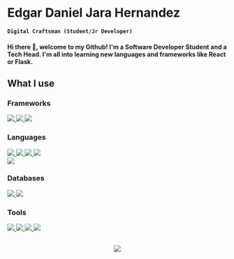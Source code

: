 <h1> Edgar Daniel Jara Hernandez </h1>

**`Digital Craftsman (Student/Jr Developer)`**

<h4> Hi there 👋, welcome to my Github! I'm a Software Developer Student and a Tech Head. I'm all into learning new languages and frameworks like React or Flask. </h4>


<h2> What I use </h2>

<div>

  <h3> Frameworks </h3>

  <a href='https://github.com/harish-sethuraman/readme-components'> 
    <img src='https://readme-components.vercel.app/api?component=logo&fill=black&logo=react&animation=spin&svgfill=15d8fe'/>
  </a>
  <a href='https://github.com/harish-sethuraman/readme-components'> 
    <img src='https://readme-components.vercel.app/api?component=logo&&fill=black&logo=spring&svgfill=8fce00'/>
  </a>
  <a href='https://github.com/harish-sethuraman/readme-components'> 
    <img src='https://readme-components.vercel.app/api?component=logo&&fill=black&logo=flask'/>
  </a>
  
  
  <h3> Languages </h3>

  <a href='https://github.com/harish-sethuraman/readme-components'> 
    <img src='https://readme-components.vercel.app/api?component=logo&fill=black&logo=javaScript&svgfill=f6df1c'/>
  </a>
  <a href='https://github.com/harish-sethuraman/readme-components'> 
    <img src='https://readme-components.vercel.app/api?component=logo&&fill=black&logo=python&svgfill=0b5394'/>
  </a>
  <a href='https://github.com/harish-sethuraman/readme-components'> 
    <img src='https://readme-components.vercel.app/api?component=logo&&fill=black&logo=java&svgfill=f44336'/>
  </a>
  <a href='https://github.com/harish-sethuraman/readme-components'> 
    <img src='https://readme-components.vercel.app/api?component=logo&&fill=black&logo=HTML5&svgfill=f44336&text=false'/>
  </a>
  </br>
  <a href='https://github.com/harish-sethuraman/readme-components'> 
    <img src='https://readme-components.vercel.app/api?component=logo&&fill=black&logo=CSS3&svgfill=3d85c6'/>
  </a>
  
  
  <h3> Databases </h3>

  <a href='https://github.com/harish-sethuraman/readme-components'> 
    <img src='https://readme-components.vercel.app/api?component=logo&&fill=black&logo=mongodb&svgfill=8fce00'/>
  </a>
  <a href='https://github.com/harish-sethuraman/readme-components'> 
    <img src='https://readme-components.vercel.app/api?component=logo&&fill=black&logo=mysql&svgfill=0b5394'/>
  </a>
  
  
  <h3> Tools </h3>
  
  <a href='https://github.com/harish-sethuraman/readme-components'> 
    <img src='https://readme-components.vercel.app/api?component=logo&&fill=black&logo=visualstudiocode&svgfill=2986cc&text=false'/>
  </a>
  <a href='https://github.com/harish-sethuraman/readme-components'> 
    <img src='https://readme-components.vercel.app/api?component=logo&&fill=black&logo=git&svgfill=e69138'/>
  </a>
  <a href='https://github.com/harish-sethuraman/readme-components'> 
    <img src='https://readme-components.vercel.app/api?component=logo&&fill=black&logo=node.js&svgfill=274e13'/>
  </a>
  <a href='https://github.com/harish-sethuraman/readme-components'> 
    <img src='https://readme-components.vercel.app/api?component=logo&&fill=black&logo=postman&svgfill=e69138'/>
  </a>

</div>


<h2> </h2>

<div align="center">

  <a href="https://github.com/anuraghazra/github-readme-stats">
    <img src='https://github-readme-stats.vercel.app/api?username=jarahernandez&theme=tokyonight'/>
  </a>
  
</div>



<!--
**jarahernandez/jarahernandez** is a ✨ _special_ ✨ repository because its `README.md` (this file) appears on your GitHub profile.

Here are some ideas to get you started:

- 🔭 I’m currently working on ...
- 🌱 I’m currently learning ...
- 👯 I’m looking to collaborate on ...
- 🤔 I’m looking for help with ...
- 💬 Ask me about ...
- 📫 How to reach me: ...
- 😄 Pronouns: ...
- ⚡ Fun fact: ...
-->
